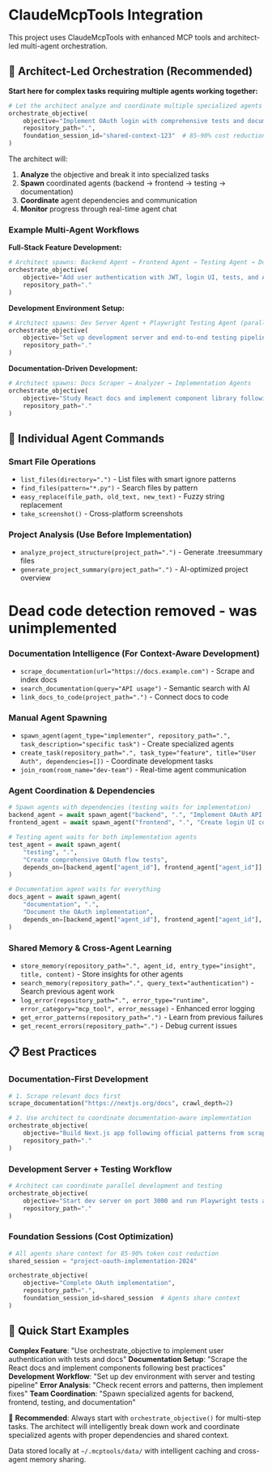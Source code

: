 <!-- zzClaudeMcpToolszz START -->
# ClaudeMcpTools Integration

This project uses ClaudeMcpTools with enhanced MCP tools and architect-led multi-agent orchestration.

## 🎯 Architect-Led Orchestration (Recommended)

**Start here for complex tasks requiring multiple agents working together:**

```python
# Let the architect analyze and coordinate multiple specialized agents
orchestrate_objective(
    objective="Implement OAuth login with comprehensive tests and documentation",
    repository_path=".",
    foundation_session_id="shared-context-123"  # 85-90% cost reduction
)
```

The architect will:
1. **Analyze** the objective and break it into specialized tasks
2. **Spawn** coordinated agents (backend → frontend → testing → documentation)
3. **Coordinate** agent dependencies and communication
4. **Monitor** progress through real-time agent chat

### Example Multi-Agent Workflows

**Full-Stack Feature Development:**
```python
# Architect spawns: Backend Agent → Frontend Agent → Testing Agent → Docs Agent
orchestrate_objective(
    objective="Add user authentication with JWT, login UI, tests, and API docs",
    repository_path="."
)
```

**Development Environment Setup:**
```python
# Architect spawns: Dev Server Agent + Playwright Testing Agent (parallel)
orchestrate_objective(
    objective="Set up development server and end-to-end testing pipeline",
    repository_path="."
)
```

**Documentation-Driven Development:**
```python
# Architect spawns: Docs Scraper → Analyzer → Implementation Agents
orchestrate_objective(
    objective="Study React docs and implement component library following best practices",
    repository_path="."
)
```

## 🤖 Individual Agent Commands

### Smart File Operations
- `list_files(directory=".")` - List files with smart ignore patterns
- `find_files(pattern="*.py")` - Search files by pattern  
- `easy_replace(file_path, old_text, new_text)` - Fuzzy string replacement
- `take_screenshot()` - Cross-platform screenshots

### Project Analysis (Use Before Implementation)
- `analyze_project_structure(project_path=".")` - Generate .treesummary files
- `generate_project_summary(project_path=".")` - AI-optimized project overview
# Dead code detection removed - was unimplemented

### Documentation Intelligence (For Context-Aware Development)
- `scrape_documentation(url="https://docs.example.com")` - Scrape and index docs
- `search_documentation(query="API usage")` - Semantic search with AI
- `link_docs_to_code(project_path=".")` - Connect docs to code

### Manual Agent Spawning
- `spawn_agent(agent_type="implementer", repository_path=".", task_description="specific task")` - Create specialized agents
- `create_task(repository_path=".", task_type="feature", title="User Auth", dependencies=[])` - Coordinate development tasks
- `join_room(room_name="dev-team")` - Real-time agent communication

### Agent Coordination & Dependencies
```python
# Spawn agents with dependencies (testing waits for implementation)
backend_agent = await spawn_agent("backend", ".", "Implement OAuth API endpoints")
frontend_agent = await spawn_agent("frontend", ".", "Create login UI components")

# Testing agent waits for both implementation agents
test_agent = await spawn_agent(
    "testing", ".", 
    "Create comprehensive OAuth flow tests",
    depends_on=[backend_agent["agent_id"], frontend_agent["agent_id"]]
)

# Documentation agent waits for everything
docs_agent = await spawn_agent(
    "documentation", ".", 
    "Document the OAuth implementation", 
    depends_on=[backend_agent["agent_id"], frontend_agent["agent_id"], test_agent["agent_id"]]
)
```

### Shared Memory & Cross-Agent Learning
- `store_memory(repository_path=".", agent_id, entry_type="insight", title, content)` - Store insights for other agents
- `search_memory(repository_path=".", query_text="authentication")` - Search previous agent work
- `log_error(repository_path=".", error_type="runtime", error_category="mcp_tool", error_message)` - Enhanced error logging
- `get_error_patterns(repository_path=".")` - Learn from previous failures
- `get_recent_errors(repository_path=".")` - Debug current issues

## 📋 Best Practices

### Documentation-First Development
```python
# 1. Scrape relevant docs first
scrape_documentation("https://nextjs.org/docs", crawl_depth=2)

# 2. Use architect to coordinate documentation-aware implementation
orchestrate_objective(
    objective="Build Next.js app following official patterns from scraped docs",
    repository_path="."
)
```

### Development Server + Testing Workflow
```python
# Architect can coordinate parallel development and testing
orchestrate_objective(
    objective="Start dev server on port 3000 and run Playwright tests against it",
    repository_path="."
)
```

### Foundation Sessions (Cost Optimization)
```python
# All agents share context for 85-90% token cost reduction
shared_session = "project-oauth-implementation-2024"

orchestrate_objective(
    objective="Complete OAuth implementation",
    repository_path=".",
    foundation_session_id=shared_session  # Agents share context
)
```

## 🚀 Quick Start Examples

**Complex Feature**: "Use orchestrate_objective to implement user authentication with tests and docs"
**Documentation Setup**: "Scrape the React docs and implement components following best practices"
**Development Workflow**: "Set up dev environment with server and testing pipeline"
**Error Analysis**: "Check recent errors and patterns, then implement fixes"
**Team Coordination**: "Spawn specialized agents for backend, frontend, testing, and documentation"

🎯 **Recommended**: Always start with `orchestrate_objective()` for multi-step tasks. The architect will intelligently break down work and coordinate specialized agents with proper dependencies and shared context.

Data stored locally at `~/.mcptools/data/` with intelligent caching and cross-agent memory sharing.
<!-- zzClaudeMcpToolszz END -->
